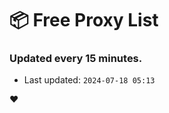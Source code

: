 # :package: Free Proxy List
### Updated every 15 minutes.

- Last updated: `2024-07-18 05:13`

:heart:
